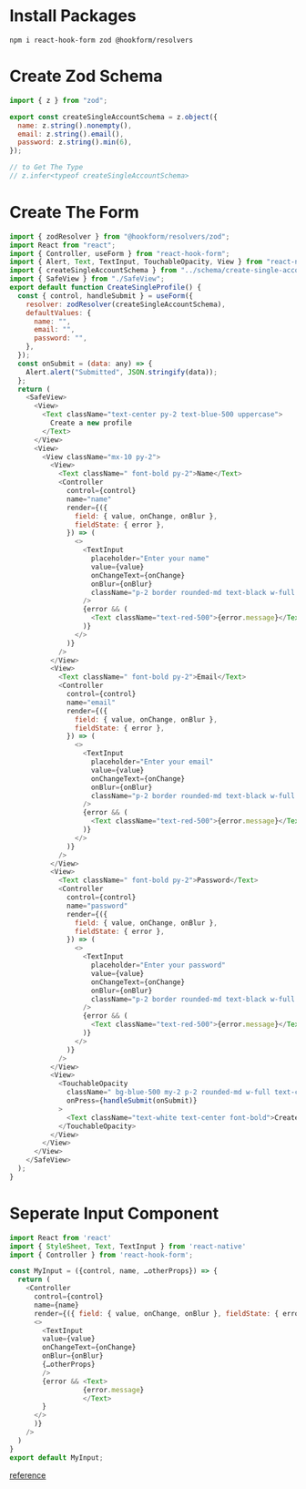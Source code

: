 # Install Packages
``` npm i react-hook-form zod @hookform/resolvers ```
# Create Zod Schema
```Javascript
import { z } from "zod";

export const createSingleAccountSchema = z.object({
  name: z.string().nonempty(),
  email: z.string().email(),
  password: z.string().min(6),
});

// to Get The Type
// z.infer<typeof createSingleAccountSchema> 
```
# Create The Form 
```Javascript
import { zodResolver } from "@hookform/resolvers/zod";
import React from "react";
import { Controller, useForm } from "react-hook-form";
import { Alert, Text, TextInput, TouchableOpacity, View } from "react-native";
import { createSingleAccountSchema } from "../schema/create-single-account-schema";
import { SafeView } from "./SafeView";
export default function CreateSingleProfile() {
  const { control, handleSubmit } = useForm({
    resolver: zodResolver(createSingleAccountSchema),
    defaultValues: {
      name: "",
      email: "",
      password: "",
    },
  });
  const onSubmit = (data: any) => {
    Alert.alert("Submitted", JSON.stringify(data));
  };
  return (
    <SafeView>
      <View>
        <Text className="text-center py-2 text-blue-500 uppercase">
          Create a new profile
        </Text>
      </View>
      <View>
        <View className="mx-10 py-2">
          <View>
            <Text className=" font-bold py-2">Name</Text>
            <Controller
              control={control}
              name="name"
              render={({
                field: { value, onChange, onBlur },
                fieldState: { error },
              }) => (
                <>
                  <TextInput
                    placeholder="Enter your name"
                    value={value}
                    onChangeText={onChange}
                    onBlur={onBlur}
                    className="p-2 border rounded-md text-black w-full "
                  />
                  {error && (
                    <Text className="text-red-500">{error.message}</Text>
                  )}
                </>
              )}
            />
          </View>
          <View>
            <Text className=" font-bold py-2">Email</Text>
            <Controller
              control={control}
              name="email"
              render={({
                field: { value, onChange, onBlur },
                fieldState: { error },
              }) => (
                <>
                  <TextInput
                    placeholder="Enter your email"
                    value={value}
                    onChangeText={onChange}
                    onBlur={onBlur}
                    className="p-2 border rounded-md text-black w-full "
                  />
                  {error && (
                    <Text className="text-red-500">{error.message}</Text>
                  )}
                </>
              )}
            />
          </View>
          <View>
            <Text className=" font-bold py-2">Password</Text>
            <Controller
              control={control}
              name="password"
              render={({
                field: { value, onChange, onBlur },
                fieldState: { error },
              }) => (
                <>
                  <TextInput
                    placeholder="Enter your password"
                    value={value}
                    onChangeText={onChange}
                    onBlur={onBlur}
                    className="p-2 border rounded-md text-black w-full "
                  />
                  {error && (
                    <Text className="text-red-500">{error.message}</Text>
                  )}
                </>
              )}
            />
          </View>
          <View>
            <TouchableOpacity
              className=" bg-blue-500 my-2 p-2 rounded-md w-full text-center"
              onPress={handleSubmit(onSubmit)}
            >
              <Text className="text-white text-center font-bold">Create</Text>
            </TouchableOpacity>
          </View>
        </View>
      </View>
    </SafeView>
  );
}
```
# Seperate Input Component
```Javascript
import React from 'react'
import { StyleSheet, Text, TextInput } from 'react-native'
import { Controller } from 'react-hook-form';

const MyInput = ({control, name, …otherProps}) => {
  return (
    <Controller
      control={control}
      name={name}
      render={({ field: { value, onChange, onBlur }, fieldState: { error }})=>(
      <>
        <TextInput
        value={value}
        onChangeText={onChange}
        onBlur={onBlur}
        {…otherProps}
        />
        {error && <Text>
                  {error.message}
                  </Text>
        }
      </>
      )}
    />
  )
}
export default MyInput;
```
[reference](https://javascript.plainenglish.io/how-to-build-react-native-forms-with-react-hook-form-and-zod-3fff7d7ee066)
